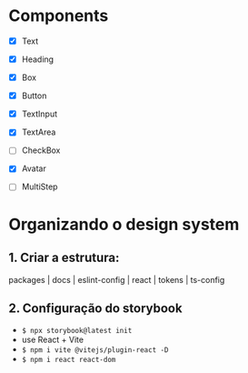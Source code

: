 # Components

- [x] Text
- [x] Heading
- [x] Box
- [x] Button
- [x] TextInput
- [x] TextArea
- [ ] CheckBox
- [x] Avatar
- [ ] MultiStep


# Organizando o design system

## 1. Criar a estrutura:

packages
| docs
| eslint-config
| react
| tokens
| ts-config


## 2. Configuração do storybook

- `$ npx storybook@latest init`
- use React + Vite
- `$ npm i vite @vitejs/plugin-react -D`
- `$ npm i react react-dom`